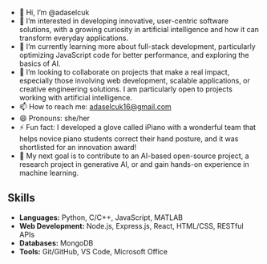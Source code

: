 - 👋 Hi, I’m @adaselcuk
- 👀 I’m interested in developing innovative, user-centric software solutions, with a growing curiosity in artificial intelligence and how it can transform everyday applications.
- 🌱 I’m currently learning more about full-stack development, particularly optimizing JavaScript code for better performance, and exploring the basics of AI.
- 💞️ I’m looking to collaborate on projects that make a real impact, especially those involving web development, scalable applications, or creative engineering solutions. I am particularly open to projects working with artificial intelligence.
- 📫 How to reach me: adaselcuk16@gmail.com
- 😄 Pronouns: she/her
- ⚡ Fun fact: I developed a glove called iPiano with a wonderful team that helps novice piano students correct their hand posture, and it was shortlisted for an innovation award!
- 🎯 My next goal is to contribute to an AI-based open-source project, a research project in generative AI, or and gain hands-on experience in machine learning.

## Skills
- **Languages:** Python, C/C++, JavaScript, MATLAB
- **Web Development:** Node.js, Express.js, React, HTML/CSS, RESTful APIs
- **Databases:** MongoDB
- **Tools:** Git/GitHub, VS Code, Microsoft Office
